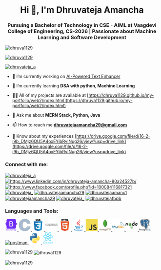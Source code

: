 <h1 align="center">Hi 👋, I'm Dhruvateja Amancha</h1>
<h3 align="center">Pursuing a Bachelor of Technology in CSE - AIML at Vaagdevi College of Engineering, CS-2026 | Passionate about Machine Learning and Software Development</h3>

<p align="left"> <img src="https://komarev.com/ghpvc/?username=dhruva1129&label=Profile%20views&color=0e75b6&style=flat" alt="dhruva1129" /> </p>

<p align="left"> <a href="https://github.com/ryo-ma/github-profile-trophy"><img src="https://github-profile-trophy.vercel.app/?username=dhruva1129" alt="dhruva1129" /></a> </p>

<p align="left"> <a href="https://twitter.com/dhruvateja_a" target="blank"><img src="https://img.shields.io/twitter/follow/dhruvateja_a?logo=twitter&style=for-the-badge" alt="dhruvateja_a" /></a> </p>

- 🔭 I’m currently working on [AI-Powered Text Enhancer](https://github.com/Dhruva1129/ai-text-enhancer)

- 🌱 I’m currently learning **DSA with python, Machine Learning**

- 👨‍💻 All of my projects are available at [https://dhruva1129.github.io/my-portfolio/web2/index.html](https://dhruva1129.github.io/my-portfolio/web2/index.html)

- 💬 Ask me about **MERN Stack, Python, Java**

- 📫 How to reach me **dhruvatejaamancha29@gmail.com**

- 📄 Know about my experiences [https://drive.google.com/file/d/16-2-i9b_DMjz6QU5A4oxEYibRvINug26/view?usp=drive_link](https://drive.google.com/file/d/16-2-i9b_DMjz6QU5A4oxEYibRvINug26/view?usp=drive_link)

<h3 align="left">Connect with me:</h3>
<p align="left">
<a href="https://twitter.com/dhruvateja_a" target="blank"><img align="center" src="https://raw.githubusercontent.com/rahuldkjain/github-profile-readme-generator/master/src/images/icons/Social/twitter.svg" alt="dhruvateja_a" height="30" width="40" /></a>
<a href="https://linkedin.com/in/https://www.linkedin.com/in/dhruvateja-amancha-80a24527b/" target="blank"><img align="center" src="https://raw.githubusercontent.com/rahuldkjain/github-profile-readme-generator/master/src/images/icons/Social/linked-in-alt.svg" alt="https://www.linkedin.com/in/dhruvateja-amancha-80a24527b/" height="30" width="40" /></a>
<a href="https://fb.com/https://www.facebook.com/profile.php?id=100084116817321" target="blank"><img align="center" src="https://raw.githubusercontent.com/rahuldkjain/github-profile-readme-generator/master/src/images/icons/Social/facebook.svg" alt="https://www.facebook.com/profile.php?id=100084116817321" height="30" width="40" /></a>
<a href="https://instagram.com/dhruvateja_" target="blank"><img align="center" src="https://raw.githubusercontent.com/rahuldkjain/github-profile-readme-generator/master/src/images/icons/Social/instagram.svg" alt="dhruvateja_" height="30" width="40" /></a>
<a href="https://www.codechef.com/users/dhruvatejaamancha29" target="blank"><img align="center" src="https://cdn.jsdelivr.net/npm/simple-icons@3.1.0/icons/codechef.svg" alt="dhruvatejaamancha29" height="30" width="40" /></a>
<a href="https://www.hackerrank.com/dhruvatejaamanc1" target="blank"><img align="center" src="https://raw.githubusercontent.com/rahuldkjain/github-profile-readme-generator/master/src/images/icons/Social/hackerrank.svg" alt="dhruvatejaamanc1" height="30" width="40" /></a>
<a href="https://codeforces.com/profile/dhruvatejaamancha29" target="blank"><img align="center" src="https://raw.githubusercontent.com/rahuldkjain/github-profile-readme-generator/master/src/images/icons/Social/codeforces.svg" alt="dhruvatejaamancha29" height="30" width="40" /></a>
<a href="https://www.leetcode.com/dhruvateja_" target="blank"><img align="center" src="https://raw.githubusercontent.com/rahuldkjain/github-profile-readme-generator/master/src/images/icons/Social/leet-code.svg" alt="dhruvateja_" height="30" width="40" /></a>
<a href="https://auth.geeksforgeeks.org/user/dhruvatejafbpb" target="blank"><img align="center" src="https://raw.githubusercontent.com/rahuldkjain/github-profile-readme-generator/master/src/images/icons/Social/geeks-for-geeks.svg" alt="dhruvatejafbpb" height="30" width="40" /></a>
</p>

<h3 align="left">Languages and Tools:</h3>
<p align="left"> <a href="https://getbootstrap.com" target="_blank" rel="noreferrer"> <img src="https://raw.githubusercontent.com/devicons/devicon/master/icons/bootstrap/bootstrap-plain-wordmark.svg" alt="bootstrap" width="40" height="40"/> </a> <a href="https://www.cprogramming.com/" target="_blank" rel="noreferrer"> <img src="https://raw.githubusercontent.com/devicons/devicon/master/icons/c/c-original.svg" alt="c" width="40" height="40"/> </a> <a href="https://www.w3schools.com/css/" target="_blank" rel="noreferrer"> <img src="https://raw.githubusercontent.com/devicons/devicon/master/icons/css3/css3-original-wordmark.svg" alt="css3" width="40" height="40"/> </a> <a href="https://expressjs.com" target="_blank" rel="noreferrer"> <img src="https://raw.githubusercontent.com/devicons/devicon/master/icons/express/express-original-wordmark.svg" alt="express" width="40" height="40"/> </a> <a href="https://www.w3.org/html/" target="_blank" rel="noreferrer"> <img src="https://raw.githubusercontent.com/devicons/devicon/master/icons/html5/html5-original-wordmark.svg" alt="html5" width="40" height="40"/> </a> <a href="https://www.java.com" target="_blank" rel="noreferrer"> <img src="https://raw.githubusercontent.com/devicons/devicon/master/icons/java/java-original.svg" alt="java" width="40" height="40"/> </a> <a href="https://developer.mozilla.org/en-US/docs/Web/JavaScript" target="_blank" rel="noreferrer"> <img src="https://raw.githubusercontent.com/devicons/devicon/master/icons/javascript/javascript-original.svg" alt="javascript" width="40" height="40"/> </a> <a href="https://www.mongodb.com/" target="_blank" rel="noreferrer"> <img src="https://raw.githubusercontent.com/devicons/devicon/master/icons/mongodb/mongodb-original-wordmark.svg" alt="mongodb" width="40" height="40"/> </a> <a href="https://www.mysql.com/" target="_blank" rel="noreferrer"> <img src="https://raw.githubusercontent.com/devicons/devicon/master/icons/mysql/mysql-original-wordmark.svg" alt="mysql" width="40" height="40"/> </a> <a href="https://nodejs.org" target="_blank" rel="noreferrer"> <img src="https://raw.githubusercontent.com/devicons/devicon/master/icons/nodejs/nodejs-original-wordmark.svg" alt="nodejs" width="40" height="40"/> </a> <a href="https://www.postgresql.org" target="_blank" rel="noreferrer"> <img src="https://raw.githubusercontent.com/devicons/devicon/master/icons/postgresql/postgresql-original-wordmark.svg" alt="postgresql" width="40" height="40"/> </a> <a href="https://postman.com" target="_blank" rel="noreferrer"> <img src="https://www.vectorlogo.zone/logos/getpostman/getpostman-icon.svg" alt="postman" width="40" height="40"/> </a> <a href="https://www.python.org" target="_blank" rel="noreferrer"> <img src="https://raw.githubusercontent.com/devicons/devicon/master/icons/python/python-original.svg" alt="python" width="40" height="40"/> </a> <a href="https://reactjs.org/" target="_blank" rel="noreferrer"> <img src="https://raw.githubusercontent.com/devicons/devicon/master/icons/react/react-original-wordmark.svg" alt="react" width="40" height="40"/> </a> </p>

<p><img align="left" src="https://github-readme-stats.vercel.app/api/top-langs?username=dhruva1129&show_icons=true&locale=en&layout=compact" alt="dhruva1129" /></p>

<p>&nbsp;<img align="center" src="https://github-readme-stats.vercel.app/api?username=dhruva1129&show_icons=true&locale=en" alt="dhruva1129" /></p>

<p><img align="center" src="https://github-readme-streak-stats.herokuapp.com/?user=dhruva1129&" alt="dhruva1129" /></p>
